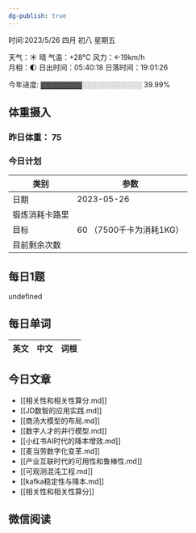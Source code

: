 ```yaml
---
dg-publish: true
---
```



时间:2023/5/26 四月 初八 星期五

天气：☀️   晴 气温：+28°C 风力：←19km/h  
月相：🌓 日出时间：05:40:18 日落时间：19:01:26

今年进度: ▓▓▓▓▓▓▓▓░░░░░░░░░░░░ 39.99%

## 体重摄入

### 昨日体重： 75
### 今日计划
| 类别           | 参数                    |
| -------------- | ----------------------- |
| 日期           | 2023-05-26               |
| 锻炼消耗卡路里 | |
| 目标           | 60      （7500千卡为消耗1KG）                |
| 目前剩余次数               |                          |



## 每日1题

undefined

## 每日单词

| 英文       | 中文       |词根|
| ---------- | ---------- | ---|


## 今日文章

- [[相关性和相关性算分.md]]
- [[JD数智的应用实践.md]]
- [[商汤大模型的布局.md]]
- [[数字人才的井行模型.md]]
- [[小红书AI时代的降本增效.md]]
- [[麦当劳数字化变革.md]]
- [[产业互联时代的可用性和鲁棒性.md]]
- [[可观测混沌工程.md]]
- [[kafka稳定性与降本.md]]
- [[相关性和相关性算分]]


## 微信阅读

<!-- start of weread -->


<!-- end of weread -->
